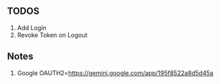 ## TODOS

1. Add Login
2. Revoke Token on Logout

## Notes

1. Google OAUTH2=https://gemini.google.com/app/195f8522a8d5d45a
